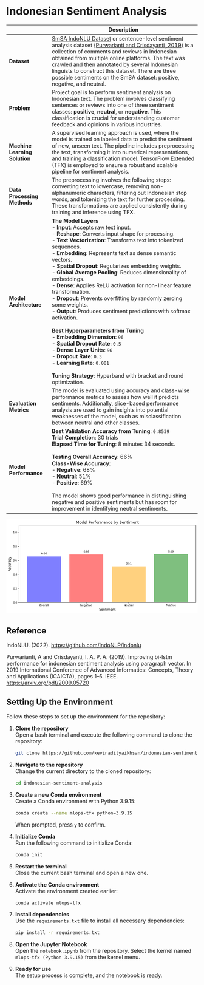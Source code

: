 # Indonesian Sentiment Analysis

|                 | Description                                                                                                                             |
|-----------------|-----------------------------------------------------------------------------------------------------------------------------------------|
| **Dataset**     | [SmSA IndoNLU Dataset](https://github.com/IndoNLP/indonlu/tree/ce728f6926a36174b9923dfe49d6a6839b6e9bb7/dataset/smsa_doc-sentiment-prosa) or sentence-level sentiment analysis dataset [(Purwarianti and Crisdayanti, 2019)](https://arxiv.org/pdf/2009.05720) is a collection of comments and reviews in Indonesian obtained from multiple online platforms. The text was crawled and then annotated by several Indonesian linguists to construct this dataset. There are three possible sentiments on the SmSA dataset: positive, negative, and neutral. |
| **Problem**     | Project goal is to perform sentiment analysis on Indonesian text. The problem involves classifying sentences or reviews into one of three sentiment classes: **positive**, **neutral**, or **negative**. This classification is crucial for understanding customer feedback and opinions in various industries. |
| **Machine Learning Solution** | A supervised learning approach is used, where the model is trained on labeled data to predict the sentiment of new, unseen text. The pipeline includes preprocessing the text, transforming it into numerical representations, and training a classification model. TensorFlow Extended (TFX) is employed to ensure a robust and scalable pipeline for sentiment analysis. |
| **Data Processing Methods** | The preprocessing involves the following steps: converting text to lowercase, removing non-alphanumeric characters, filtering out Indonesian stop words, and tokenizing the text for further processing. These transformations are applied consistently during training and inference using TFX. |
| **Model Architecture** | **The Model Layers** <br> - **Input**: Accepts raw text input. <br> - **Reshape**: Converts input shape for processing. <br> - **Text Vectorization**: Transforms text into tokenized sequences. <br> - **Embedding**: Represents text as dense semantic vectors. <br> - **Spatial Dropout**: Regularizes embedding weights. <br> - **Global Average Pooling**: Reduces dimensionality of embeddings. <br> - **Dense**: Applies ReLU activation for non-linear feature transformation. <br> - **Dropout**: Prevents overfitting by randomly zeroing some weights. <br> - **Output**: Produces sentiment predictions with softmax activation. <br> <br> **Best Hyperparameters from Tuning** <br> - **Embedding Dimension**: `96` <br> - **Spatial Dropout Rate**: `0.5` <br> - **Dense Layer Units**: `96` <br> - **Dropout Rate**: `0.3` <br> - **Learning Rate**: `0.001` <br> <br> **Tuning Strategy**: Hyperband with bracket and round optimization. |
| **Evaluation Metrics** | The model is evaluated using accuracy and class-wise performance metrics to assess how well it predicts sentiments. Additionally, slice-based performance analysis are used to gain insights into potential weaknesses of the model, such as misclassification between neutral and other classes. |
| **Model Performance** | **Best Validation Accuracy from Tuning**: `0.8539` <br> **Trial Completion**: 30 trials <br> **Elapsed Time for Tuning**: 8 minutes 34 seconds. <br><br> **Testing Overall Accuracy**: 66% <br> **Class-Wise Accuracy**: <br> - **Negative**: 68% <br>   - **Neutral**: 51% <br>   - **Positive**: 69% <br><br> The model shows good performance in distinguishing negative and positive sentiments but has room for improvement in identifying neutral sentiments. |

![Testing Model Performance](images/output.png)

## **Reference**

IndoNLU. (2022). https://github.com/IndoNLP/indonlu 

Purwarianti, A and Crisdayanti, I. A. P. A.
(2019). Improving bi-lstm performance for indonesian sentiment analysis using paragraph vector. In 2019 International Conference of Advanced
Informatics: Concepts, Theory and Applications
(ICAICTA), pages 1–5. IEEE. 
https://arxiv.org/pdf/2009.05720

## **Setting Up the Environment**

Follow these steps to set up the environment for the repository:

1. **Clone the repository**  
   Open a bash terminal and execute the following command to clone the repository:  
   ```bash
   git clone https://github.com/kevinadityaikhsan/indonesian-sentiment-analysis
   ```

2. **Navigate to the repository**  
   Change the current directory to the cloned repository:  
   ```bash
   cd indonesian-sentiment-analysis
   ```

3. **Create a new Conda environment**  
   Create a Conda environment with Python 3.9.15:  
   ```bash
   conda create --name mlops-tfx python=3.9.15
   ```  
   When prompted, press `y` to confirm.

4. **Initialize Conda**  
   Run the following command to initialize Conda:  
   ```bash
   conda init
   ```

5. **Restart the terminal**  
   Close the current bash terminal and open a new one.

6. **Activate the Conda environment**  
   Activate the environment created earlier:  
   ```bash
   conda activate mlops-tfx
   ```

7. **Install dependencies**  
   Use the `requirements.txt` file to install all necessary dependencies:  
   ```bash
   pip install -r requirements.txt
   ```

8. **Open the Jupyter Notebook**  
   Open the `notebook.ipynb` from the repository. Select the kernel named `mlops-tfx (Python 3.9.15)` from the kernel menu.

9. **Ready for use**  
   The setup process is complete, and the notebook is ready.
   